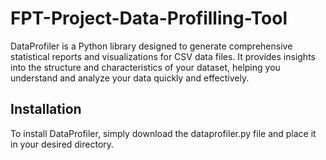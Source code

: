 # FPT-Project-Data-Profilling-Tool
DataProfiler is a Python library designed to generate comprehensive statistical reports and visualizations for CSV data files. It provides insights into the structure and characteristics of your dataset, helping you understand and analyze your data quickly and effectively.

## Installation
To install DataProfiler, simply download the dataprofiler.py file and place it in your desired directory.
